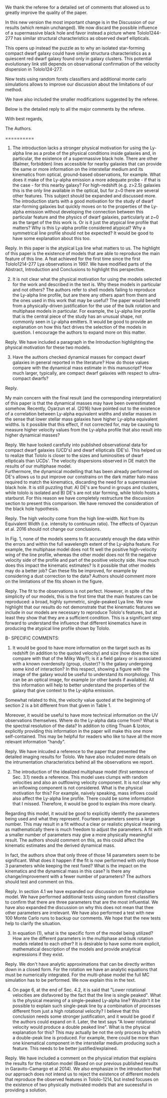We thank the referee for a detailed set of comments that allowed us to
greatly improve the quality of the paper. 

In this new version the most important change is in the Discussion of
our results (which remain unchanged). We now discard the possible
influence of a supermassive black hole and favor instead a picture
where Tololo1244-277 has similar structural characteristics as
observed dwarf ellipticals. 

This opens up instead the puzzle as to why an isolated star-forming
compact dwarf galaxy could have similar structura characteristics as a
quiescent red dwarf galaxy found only in galaxy clusters. This
potential evolutionary link still depends on observational
confirmation of the velocity dispersion in Tololo124-277.

New tests using random forets classifiers and additional monte carlo
simulations allows to improve our discussion about the limitations of
our method.

We have also included the smaller modifications suggested by the
referee.

Below is the detailed reply to all the major comments by the referee.

With best regards, 

The Authors.

==========
 
1) The introduction lacks a stronger physical motivation for using the
Ly-alpha line as a probe of the physical conditions inside galaxies
and, in particular, the existence of a supermassive black hole. There
are other (Balmer, forbidden) lines accessible for nearby galaxies
that can provide the same or more information on the interstellar
medium and its kinematics from optical, ground-based observations, for
example. What does it make of the Ly-alpha emission a more adequate
probe - if that is the case - for this nearby galaxy? For
high-redshift (e.g. z>2.5) galaxies this is the only line available in
the optical, but for z~0 there are several other features. This
subject should be expanded and discussed more. The introduction starts
with a good motivation for the study of dwarf star-forming galaxies
but quickly moves on to the properties of the Ly-alpha emission
without developing the connection between this particular feature and
the physics of dwarf galaxies, particularly at z~0 as the target of
the this work is.
Or is it just the atypical line profile that matters? Why is this
Ly-alpha profile considered atypical? Why a symmetrical line profile
should not be expected? It would be good to have some explanation
about this too.

Reply. In this paper is the atypical Lya line what matters to
us. The highlight of this paper is the existence of models that are
able to reproduce the main feature of this line. A feat achieved for
the first time since the first Tololo1214-277 Lya observations in 1997.
We have modified parts of the Abstract, Introduction and Conclusions
to highlight this perspective.

2) It is not clear what the physical motivation for using the models
selected for the work and described in the text is. Why these models
in particular and not others? The authors refer to shell models
failing to reproduce the Ly-alpha line profile, but are there any
others apart from them and the ones used in this work that may be
useful?  The paper would benefit from a physically-driven
justification for the use of the bulk rotation and multiphase models
in particular.  For example, the Ly-alpha line profile that is the
central piece of the study has an unusual shape, not commonly seen in
Ly-alpha emitters. It would be good to provide an explanation on how
this fact drives the selection of the models in question. I encourage
the authors to expand more on this matter.

Reply. We have included a paragraph in the Introduction highlighting the
physical motivation for these two models. 

3) Have the authors checked dynamical masses for compact dwarf
galaxies in general reported in the literature? How do those values
compare with the dynamical mass estimate in this manuscript? How much
larger, typically, are compact dwarf galaxies with respect to
ultra-compact dwarfs?

Reply. 

My main concern with the final result (and the corresponding
interpretation) of this paper is that the dynamical masses may have
been overestimated somehow. Recently, Oyarzun et al. (2016) have
pointed out to the existence of a correlation between Ly-alpha
equivalent widths and stellar masses in the sense that lower stellar
mass galaxies have higher Ly-alpha equivalent widths. Is it possible
that this effect, if not corrected for, may be causing to measure
higher velocity values from the Ly-alpha profile that also result into
higher dynamical masses?

Reply. We have looked carefully into published observational data for
compact dwarf galaxies (UCD's) and dwarf ellipticals (DE's). 
This helped us to realize that Tololo is closer to the sizes and
luminosities of dwarf ellipticals than UCDs'. 
The velocity dispersions observed in DE match the results of our
multiphase model.  
Furthermore, the dynamical modelling that has been already performed
on DE's allows us to put improve our constrains on the dark matter
halo mass required to match the kinematics, discarding the need for a
supermassive black hole.
It is still puzzling that: A) DE's are found in groups and clusters,
while tololo is isolated and B) DE's are not star forming, while
tololo hosts a starburst.
For this reason we have completely restructure the discussion section
to present this comparison. We have removed the consideration of the
black hole hypothesis.

Reply. The high velocity come from the high line-width. Not from its
Equivalent Width (i.e. intensity to continuum ratio). The effects of
Oyarzun et al. 2016 should not change our conclusions.

In Fig. 1, none of the models seems to fit accurately enough the data
within the errors and within the full wavelength extent of the
Ly-alpha feature. For example, the multiphase model does not fit well
the positive high-velocity wing of the line profile, whereas the other
model does not fit the negative velocity side of the profile and part
of the positive velocity side. How much does this impact the kinematic
estimates? Is it possible that other models may do a better job? Can
these fits be improved, for example by considering a dust correction
to the data?  Authors should comment more on the limitations of the
fits shown in the figure.


Reply. The fit to the observations is not perfect.  However, in spite of the
simplicity of our models, this is the first time that the main
features can be reproduced: a broad, highly symmetric, single-peaked Lya line. 
We now highlight that our results do not demonstrate that the
kinematic features we include in our models are necessary to reproduce
Tololo's features, but at least they show that they are a sufficient condition.
This is a significant step forward to understand the influence that
different kinematics have in producing the atypical line profile shown
by Tololo.


B- SPECIFIC COMMENTS:

1) It would be good to have more information on the target such as its
redshift (in addition to the quoted velocity) and size (how does the
size compare with that of the Milky Way?); is it a field galaxy or is
associated with a known overdensity (group, cluster)? Is the galaxy
undergoing some kind of interaction? In this respect, showing a figure
with the image of the galaxy would be useful to understand its
morphology. This can be an optical image, for example (or other bands
if available). All this information will help to better understand the
properties of the galaxy that give context to the Ly-alpha emission.

Somewhat related to this, the velocity value quoted at the beginning
of section 2 is a bit different from that given in Table 1.

Moreover, it would be useful to have more technical information on the
UV observations themselves. Where do the Ly-alpha data come from?
What is the spectral resolution of the data? In addition to citing
Thuan & Izotov, explicitly providing this information in the paper
will make this one more self-contained. This may be helpful for
readers who like to have all the more relevant information "handy".

Reply. We have inlcuded a reference to the paper that presented the
detailed imaging results for Tololo. We have also included more
details on the intrumentation characteristics behind all the
observations we report.

2) The introduction of the idealized multiphase model (first sentence
of Sec. 3.1) needs a reference. This model uses clumps with random
velocities and also an outflowing velocity component. It is not clear
why an inflowing component is not considered. What is the physical
motivation for this? For example, naively speaking, mass inflows could
also affect the Ly-alpha line profile. There could be some information
that I missed. Therefore, it would be good to explain this more
clearly.

Regarding this model, it would be good to explicitly identify the
parameters being used and what they represent. Fourteen parameters
seems a large number. This may result in a fit without a clear or
realistic physical meaning as mathematically there is much freedom to
adjust the parameters. A fit with a smaller number of parameters may
give a more physically meaningful result. The authors should comment
on this, as this could affect the kinematic estimates and the derived
dynamical mass.

In fact, the authors show that only three of those 14 parameters seem
to be significant. What does it happen if the fit is now performed
with only those 3 parameters while keeping the rest fixed? What is the
impact on the kinematics and the dynamical mass in this case? Is there
any change/improvement with a fewer number of parameters? The authors
should test and comment on this.

Reply. In section 4.1 we have expanded our discussion on the
multiphase model. We have performed additional tests using random
forest classifiers to confirm that there are three parameters that are
the most influential. We have also expanded the discussion on why this
does not mean that thee other parameters are irrelevant. We have also
performed a test with new 100 Monte Carlo runs to backup our
comments. We hope that the new tests help to clarify the situation.


3) In equation (1), what is the specific form of the model being
utilized? How are the different parameters in the multiphase and bulk
rotation models related to each other? It is desirable to have some
more explicit, mathematical description of the models and provide
analytical expressions if they exist.

Reply.  We don't have analytic approximations that can be directly
written down in a closed form. For the rotation we have an analytic
equations that must be numerically integrated. For the multi-phase
model the full MC simulation has to be performed. We now explain this in
the text.

4) On page 6, at the end of Sec. 4.2, it is said that "Lower
rotational velocities are disfavored by the fact that the line is
single peaked". What is the physical meaning of a single-peaked
Ly-alpha line? Wouldn't it be possible to explain such single-peak
line by a combination of processes different from just a high
rotational velocity? I believe that this conclusion needs some
stronger justification, and it would be good if the authors could
expand on it. Later, the text says "A lower rotational velocity would
produce a double peaked line". What is the physical explanation for
this? This may actually be not the only process by which a double-peak
line is produced. For example, there could be more than one
kinematical component in the interstellar medium producing such a
feature.  This needs to be better justified/explained.

Reply. We have included a comment on the physical intution that explains
the results for the rotation model (Based on our previous published
results in Garavito-Camargo et al 2014). We also emphasize in the
introduction that our approach does not intend us to reject the
existence of different models that reproduce the observed features in
Tololo-1214, but insted focuses on the existence of two physically
motivated models that are suceessful in providing a solution.  
